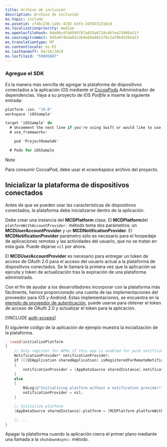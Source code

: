 ```yaml
---
title: Archivo de inclusión
description: Archivo de inclusión
ms.topic: include
ms.assetid: cf4bc236-1a9c-4192-b3fe-2d78331316c0
ms.localizationpriority: medium
ms.openlocfilehash: 6de00cdfd4595f67a655a672dc46fea75806a51f
ms.sourcegitcommit: 945a0f4bda02e3b4eb9a665379c2af9bd5285a53
ms.translationtype: MT
ms.contentlocale: es-ES
ms.lasthandoff: 04/18/2019
ms.locfileid: "59801607"
---
```

### <a name="add-the-sdk"></a>Agregue el SDK

Es la manera más sencilla de agregar la plataforma de dispositivos conectados a la aplicación iOS mediante el [CocoaPods](https://cocoapods.org/) Administrador de dependencias. Vaya a su proyecto de iOS *Podfile* e inserte la siguiente entrada:

```ObjectiveC
platform :ios, "10.0"
workspace 'iOSSample'

target 'iOSSample' do
  # Uncomment the next line if you're using Swift or would like to use dynamic frameworks
  # use_frameworks!

    pod 'ProjectRomeSdk'

  # Pods for iOSSample
```

> [!NOTE]
> Para consumir CocoaPod, debe usar el _xcworkspace_ archivo del proyecto.

## <a name="initialize-the-connected-devices-platform"></a>Inicializar la plataforma de dispositivos conectados

Antes de que se pueden usar las características de dispositivos conectados, la plataforma debe inicializarse dentro de la aplicación. 

Debe crear una instancia del **MCDPlatform** clase. El **MCDPlatform**del `platformWithAccountProvider:` método toma dos parámetros: un **MCDUserAccountProvider** y un **MCDNotificationProvider**. El **MCDNotificationProvider** parámetro sólo es necesario para el hospedaje de aplicaciones remotas y las actividades del usuario, que no se tratan en esta guía. Puede dejarse `nil` por ahora.

El **MCDUserAccountProvider** es necesario para entregar un token de acceso de OAuth 2.0 para el acceso del usuario actual a la plataforma de dispositivos conectados. Se le llamará la primera vez que la aplicación se ejecuta y token de actualización tras la expiración de una plataforma administrada. 

Con el fin de ayudar a los desarrolladores incorporar con la plataforma más fácilmente, hemos proporcionado una cuenta de las implementaciones del proveedor para iOS y Android. Estas implementaciones, se encuentra en la [ejemplo de proveedor de autenticación](https://github.com/Microsoft/project-rome/tree/master/iOS/samples/account-provider-sample), puede usarse para obtener el token de acceso de OAuth 2.0 y actualizar el token para la aplicación.

[!INCLUDE [auth-scopes](../auth-scopes.md)]

El siguiente código de la aplicación de ejemplo muestra la inicialización de la plataforma.

```ObjectiveC
- (void)initializePlatform
{
    // Only register for APNs if this app is enabled for push notifications
    NotificationProvider* notificationProvider;
    if ([[UIApplication sharedApplication] isRegisteredForRemoteNotifications])
    {
        notificationProvider = [AppDataSource sharedInstance].notificationProvider;
    }
    else
    {
        NSLog(@"Initializing platform without a notification provider!");
        notificationProvider = nil;
    }

    // Initialize platform
    [AppDataSource sharedInstance].platform = [MCDPlatform platformWithAccountProvider:[AppDataSource sharedInstance].accountProvider notificationProvider:notificationProvider];

    // ...
}
```

Apagar la plataforma cuando la aplicación cierra el primer plano mediante una llamada a la `shutdownAsync:` método.
